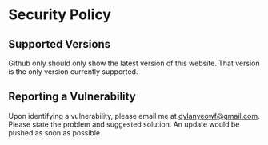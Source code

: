 # Security Policy

## Supported Versions
Github only should only show the latest version of this website. That version is the only version currently supported.

## Reporting a Vulnerability
Upon identifying a vulnerability, please email me at dylanyeowf@gmail.com. Please state the problem and suggested solution.
An update would be pushed as soon as possible
